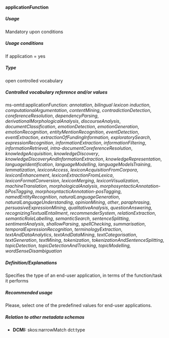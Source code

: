 #### applicationFunction

##### Usage

Mandatory upon conditions

##### Usage conditions

If application = yes

##### Type

open controlled vocabulary

##### Controlled vocabulary reference and/or values

ms-omtd:applicationFunction: _annotation_, _bilingual lexicon induction_, _computationalArgumentation_, _contentMining_, _contradictionDetection_, _coreferenceResolution_, _dependencyParsing_, _derivationalMorphologicalAnalysis_, _discourseAnalysis_, _documentClassification_, _emotionDetection_, _emotionGeneration_, _emotionRecognition_, _entityMentionRecognition_, _eventDetection_, _eventExtraction_, _extractionOfFundingInformation, exploratorySearch_, _expressionRecognition_, _informationExtraction_, _informationFiltering_, _informationRetrieval_, _intra-documentCoreferenceResolution_, _knowledgeAcquisition_, _knowledgeDiscovery_, _knowledgeDiscoveryAndInformationExtraction_, _knowledgeRepresentation_, _languageIdentification_, _languageModelling_, _languageModelsTraining_, _lemmatization_, _lexiconAccess_, _lexiconAcquisitionFromCorpora_, _lexiconEnhancement_, _lexiconExtractionFromLexica_, _lexiconFormatConversion_, _lexiconMerging_, _lexiconVisualization_, _machineTranslation_, _morphologicalAnalysis_, _morphosyntacticAnnotation-bPosTagging_, _morphosyntacticAnnotation-posTagging_, _namedEntityRecognition_, _naturalLanguageGeneration_, _naturalLanguageUnderstanding_, _opinionMining_, _other_, _paraphrasing_, _persuasiveExpressionMining_, _qualitativeAnalysis_, _questionAnswering_, _recognizingTextualEntailment_, _recommenderSystem_, _relationExtraction_, _semanticRoleLabelling_, _semanticSearch_, _sentenceSplitting_, _sentimentAnalysis_, _shallowParsing_, _spellChecking_, _summarisation_, _temporalExpressionRecognition_, _terminologyExtraction_, _textAndDataAnalytics_, _textAndDataMining_, _textCategorisation_, _textGeneration_, _textMining_, _tokenization_, _tokenizationAndSentenceSplitting_, _topicDetection, topicDetectionAndTracking_, _topicModelling, wordSenseDisambiguation_

##### Definition/Explanations

Specifies the type of an end-user application, in terms of the function/task it performs

##### Recommended usage

Please, select one of the predefined values for end-user applications.

##### Relation to other metadata schemas

* **DCMI:** skos:narrowMatch dct:type



